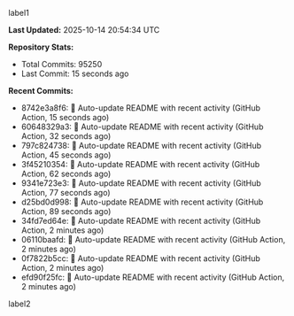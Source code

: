 
label1 
<!-- ACTIVITY_START -->
**Last Updated:** 2025-10-14 20:54:34 UTC

**Repository Stats:**
- Total Commits: 95250
- Last Commit: 15 seconds ago

**Recent Commits:**
- 8742e3a8f6: 🤖 Auto-update README with recent activity (GitHub Action, 15 seconds ago)
- 60648329a3: 🤖 Auto-update README with recent activity (GitHub Action, 32 seconds ago)
- 797c824738: 🤖 Auto-update README with recent activity (GitHub Action, 45 seconds ago)
- 3f45210354: 🤖 Auto-update README with recent activity (GitHub Action, 62 seconds ago)
- 9341e723e3: 🤖 Auto-update README with recent activity (GitHub Action, 77 seconds ago)
- d25bd0d998: 🤖 Auto-update README with recent activity (GitHub Action, 89 seconds ago)
- 34fd7ed64e: 🤖 Auto-update README with recent activity (GitHub Action, 2 minutes ago)
- 06110baafd: 🤖 Auto-update README with recent activity (GitHub Action, 2 minutes ago)
- 0f7822b5cc: 🤖 Auto-update README with recent activity (GitHub Action, 2 minutes ago)
- efd90f25fc: 🤖 Auto-update README with recent activity (GitHub Action, 2 minutes ago)
<!-- ACTIVITY_END -->

label2
